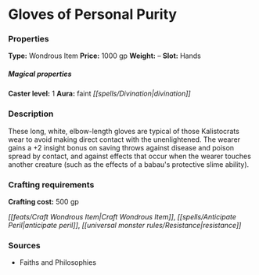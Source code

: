 ﻿---
Title: "Gloves of Personal Purity"
Type: "Wondrous Item"
Price: "1000 gp"
Weight: "–"
Slot: "Hands"
Caster level: "1"
Aura: "faint divination"
Description: |
  "These long, white, elbow-length gloves are typical of those Kalistocrats wear to avoid making direct contact with the unenlightened. The wearer gains a +2 insight bonus on saving throws against disease and poison spread by contact, and against effects that occur when the wearer touches another creature (such as the effects of a babau's protective slime ability)."
Crafting cost: "500 gp"
Sources: "['Faiths and Philosophies']"
---

# Gloves of Personal Purity

### Properties

**Type:** Wondrous Item **Price:** 1000 gp **Weight:** – **Slot:** Hands

##### Magical properties

**Caster level:** 1 **Aura:** faint _[[spells/Divination|divination]]_

### Description

These long, white, elbow-length gloves are typical of those Kalistocrats wear to avoid making direct contact with the unenlightened. The wearer gains a +2 insight bonus on saving throws against disease and poison spread by contact, and against effects that occur when the wearer touches another creature (such as the effects of a babau's protective slime ability).

### Crafting requirements

**Crafting cost:** 500 gp

_[[feats/Craft Wondrous Item|Craft Wondrous Item]]_, _[[spells/Anticipate Peril|anticipate peril]]_, _[[universal monster rules/Resistance|resistance]]_

### Sources

* Faiths and Philosophies